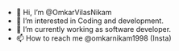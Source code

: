 - 👋 Hi, I’m @OmkarVilasNikam
- 👀 I’m interested in Coding and development.
- 🌱 I’m currently working as software developer.
- 📫 How to reach me @omkarnikam1998 (Insta)
<!---
OmkarVilasNikam/OmkarVilasNikam is a ✨ special ✨ repository because its `README.md` (this file) appears on your GitHub profile.
You can click the Preview link to take a look at your changes.
--->
